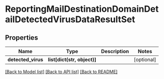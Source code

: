 # ReportingMailDestinationDomainDetailDetectedVirusDataResultSet

## Properties
Name | Type | Description | Notes
------------ | ------------- | ------------- | -------------
**detected_virus** | **list[dict(str, object)]** |  | [optional] 

[[Back to Model list]](../README.md#documentation-for-models) [[Back to API list]](../README.md#documentation-for-api-endpoints) [[Back to README]](../README.md)

